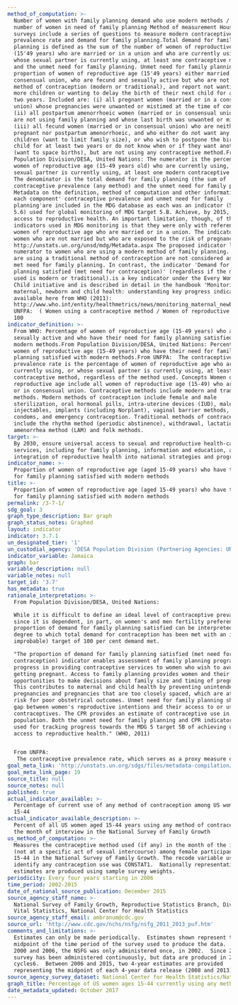 ```yaml
---
method_of_computation: >-
  Number of women with family planning demand who use modern methods / Total
  number of women in need of family planning Method of measurement Household
  surveys include a series of questions to measure modern contraceptive
  prevalence rate and demand for family planning.Total demand for family
  planning is defined as the sum of the number of women of reproductive age
  (15'49 years) who are married or in a union and who are currently using, or
  whose sexual partner is currently using, at least one contraceptive method,
  and the unmet need for family planning. Unmet need for family planning is the
  proportion of women of reproductive age (15'49 years) either married or in a
  consensual union, who are fecund and sexually active but who are not using any
  method of contraception (modern or traditional), and report not wanting any
  more children or wanting to delay the birth of their next child for at least
  two years. Included are: (i) all pregnant women (married or in a consensual
  union) whose pregnancies were unwanted or mistimed at the time of conception;
  (ii) all postpartum amenorrhoeic women (married or in consensual union) who
  are not using family planning and whose last birth was unwanted or mistimed;
  (iii) all fecund women (married or in consensual union) who are neither
  pregnant nor postpartum amenorrhoeic, and who either do not want any more
  children (want to limit family size), or who wish to postpone the birth of a
  child for at least two years or do not know when or if they want another child
  (want to space births), but are not using any contraceptive method.From
  Population Division/DESA, United Nations: The numerator is the percentage of
  women of reproductive age (15-49 years old) who are currently using, or whose
  sexual partner is currently using, at least one modern contraceptive method.
  The denominator is the total demand for family planning (the sum of
  contraceptive prevalence (any method) and the unmet need for family planning.
  Metadata on the definition, method of computation and other information for
  each component' contraceptive prevalence and unmet need for family
  planning'are included in the MDG database as each was an indicator (5.3 and
  5.6) used for global monitoring of MDG target 5.B. Achieve, by 2015, universal
  access to reproductive health. An important limitation, though, of the
  indicators used in MDG monitoring is that they were only with reference to
  women of reproductive age who are married or in a union. The indicators missed
  women who are not married but who are exposed to the risk of pregnancy. See
  http://unstats.un.org/unsd/mdg/Metadata.aspx The proposed indicator limits the
  numerator to women who are using a modern method of family planning. Women who
  are using a traditional method of contraception are not considered as having a
  met need for family planning. In contrast, the indicator 'Demand for family
  planning satisfied (met need for contraception)' (regardless if the method
  used is modern or traditional).is a key indicator under the Every Woman, Every
  Child initiative and is described in detail in the handbook 'Monitoring
  maternal, newborn and child health: understanding key progress indicators'
  available here from WHO (2011):
  http://www.who.int/entity/healthmetrics/news/monitoring_maternal_newborn_child_health.pdf.From
  UNFPA:  ( Women using a contraceptive method / Women of reproductive age ) X
  100
indicator_definition: >-
  From WHO: Percentage of women of reproductive age (15-49 years) who are
  sexually active and who have their need for family planning satisfied with
  modern methods.From Population Division/DESA, United Nations: Percentage of
  women of reproductive age (15-49 years) who have their need for family
  planning satisfied with modern methods.From UNFPA:  The contraceptive
  prevalence rate is the percentage of women of reproductive age who are
  currently using, or whose sexual partner is currently using, at least one
  contraceptive method, regardless of the method used. Concepts Women of
  reproductive age include all women of reproductive age (15-49) who are married
  or in consensual union. Contraceptive methods include modern and traditional
  methods. Modern methods of contraception include female and male
  sterilization, oral hormonal pills, intra-uterine devices (IUD), male condoms,
  injectables, implants (including Norplant), vaginal barrier methods, female
  condoms, and emergency contraception. Traditional methods of contraception
  include the rhythm method (periodic abstinence), withdrawal, lactational
  amenorrhea method (LAM) and folk methods.
target: >-
  By 2030, ensure universal access to sexual and reproductive health-care
  services, including for family planning, information and education, and the
  integration of reproductive health into national strategies and programmes.
indicator_name: >-
  Proportion of women of reproductive age (aged 15-49 years) who have their need
  for family planning satisfied with modern methods
title: >-
  Proportion of women of reproductive age (aged 15-49 years) who have their need
  for family planning satisfied with modern methods
permalink: /3-7-1/
sdg_goal: 3
graph_type_description: Bar graph
graph_status_notes: Graphed
layout: indicator
indicator: 3.7.1
un_designated_tier: '1'
un_custodial_agency: 'DESA Population Division (Partnering Agencies: UNFPA, WHO)'
indicator_variable: Jamaica
graph: bar
variable_description: null
variable_notes: null
target_id: '3.7'
has_metadata: true
rationale_interpretation: >-
  From Population Division/DESA, United Nations: 

  While it is difficult to define an ideal level of contraceptive prevalence,
  since it is dependent, in part, on women's and men fertility preferences, the
  proportion of demand for family planning satisfied can be interpreted as the
  degree to which total demand for contraception has been met with an ideal (if
  improbable) target of 100 per cent demand met. 

  "The proportion of demand for family planning satisfied (met need for
  contraception) indicator enables assessment of family planning programmes and
  progress in providing contraceptive services to women who wish to avoid
  getting pregnant. Access to family planning provides women and their partners
  opportunities to make decisions about family size and timing of pregnancies.
  This contributes to maternal and child health by preventing unintended
  pregnancies and pregnancies that are too closely spaced, which are at higher
  risk for poor obstetrical outcomes. Unmet need for family planning shows the
  gap between women's reproductive intentions and their access to or use of
  contraceptives. The CPR provides an estimate of contraceptive use in a
  population. Both the unmet need for family planning and CPR indicators are
  used for tracking progress towards the MDG 5 target 5B of achieving universal
  access to reproductive health." (WHO, 2011)


  From UNFPA: 
   The contraceptive prevalence rate, which serves as a proxy measure of access to reproductive health services, is useful for tracking progress towards the target of achieving universal access to reproductive health, especially when the indicator is considered in conjunction with information about women's knowledge of family planning or accessibility, and the quality of family planning services. Information on contraceptive prevalence complements the indicator of unmet need for family planning. The sum of contraceptive prevalence and unmet need determines the total demand for contraception. Unlike the unmet need indicator, contraceptive prevalence does not take into account whether women or couples do or do not desire additional children. This makes the indicator more difficult to interpret than unmet need because contraceptive prevalence rates vary across societies with vastly different preferred family sizes. For the same reason, it is difficult to specify the desired target for contraceptive prevalence rates.
goal_meta_link: 'http://unstats.un.org/sdgs/files/metadata-compilation/Metadata-Goal-3.pdf'
goal_meta_link_page: 19
source_title: null
source_notes: null
published: true
actual_indicator_available: >-
  Percentage of current use of any method of contraception among US women aged
  15-44
actual_indicator_available_description: >-
  Percent of all US women aged 15-44 years using any method of contraception in
  the month of interview in the National Survey of Family Growth
us_method_of_computation: >-
  Measures the contraceptive method used (if any) in the month of the interview
  (not at a specific act of sexual intercourse) among female participants aged
  15-44 in the National Survey of Family Growth. The recode variable used to
  identify any contraception use was CONSTAT1.  Nationally representative
  estimates are produced using sample survey weights.
periodicity: Every four years starting in 2006
time_period: 2002-2015
date_of_national_source_publication: December 2015
source_agency_staff_name: >-
  National Survey of Family Growth, Reproductive Statistics Branch, Division of
  Vital Statistics, National Center for Health Statistics
source_agency_staff_email: ambranum@cdc.gov
source_url: 'http://www.cdc.gov/nchs/nsfg/nsfg_2011_2013_puf.htm'
comments_and_limitations: >-
  Estimates can only be made periodically.  Estimates shown represent the
  midpoint of the time period of the survey used to produce the data.  Between
  2000 and 2006, the NSFG was only administered once, in 2002.  Since 2006, the
  survey has been administered continuously, but data are produced in 2-year
  cycles6.  Between 2006 and 2015, two 4-year estimates are provided
  representing the midpoint of each 4-year data release (2008 and 2013).
source_agency_survey_dataset: National Center for Health Statistics/National Survey of Family Growth
graph_title: Percentage of US women ages 15-44 currently using any method of contraception
date_metadata_updated: October 2017
---
```

